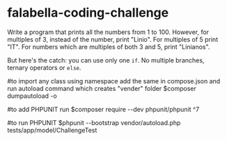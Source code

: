 # falabella-coding-challenge
Write a program that prints all the numbers from 1 to 100. However, for
multiples of 3, instead of the number, print "Linio". For multiples of 5 print
"IT". For numbers which are multiples of both 3 and 5, print "Linianos".

But here's the catch: you can use only one `if`. No multiple branches, ternary
operators or `else`.

#to import any class using namespace add the same in compose.json and run autoload command which creates "vender" folder
$composer dumpautoload -o

#to add PHPUNIT run
$composer require --dev phpunit/phpunit ^7

#to run PHPUNIT
$phpunit --bootstrap vendor/autoload.php tests/app/model/ChallengeTest
